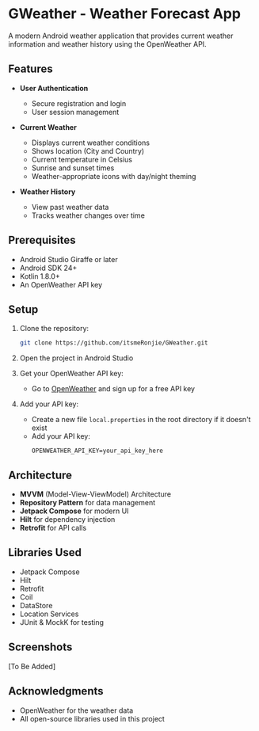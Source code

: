 # GWeather - Weather Forecast App

A modern Android weather application that provides current weather information and weather history using the OpenWeather API.

## Features

- **User Authentication**
  - Secure registration and login
  - User session management

- **Current Weather**
  - Displays current weather conditions
  - Shows location (City and Country)
  - Current temperature in Celsius
  - Sunrise and sunset times
  - Weather-appropriate icons with day/night theming

- **Weather History**
  - View past weather data
  - Tracks weather changes over time

## Prerequisites

- Android Studio Giraffe or later
- Android SDK 24+
- Kotlin 1.8.0+
- An OpenWeather API key

## Setup

1. Clone the repository:
   ```bash
   git clone https://github.com/itsmeRonjie/GWeather.git
   ```

2. Open the project in Android Studio

3. Get your OpenWeather API key:
   - Go to [OpenWeather](https://openweathermap.org/api) and sign up for a free API key

4. Add your API key:
   - Create a new file `local.properties` in the root directory if it doesn't exist
   - Add your API key:
     ```properties
     OPENWEATHER_API_KEY=your_api_key_here
     ```

## Architecture

- **MVVM** (Model-View-ViewModel) Architecture
- **Repository Pattern** for data management
- **Jetpack Compose** for modern UI
- **Hilt** for dependency injection
- **Retrofit** for API calls

## Libraries Used

- Jetpack Compose
- Hilt
- Retrofit
- Coil
- DataStore
- Location Services
- JUnit & MockK for testing

## Screenshots

[To Be Added]

## Acknowledgments

- OpenWeather for the weather data
- All open-source libraries used in this project

